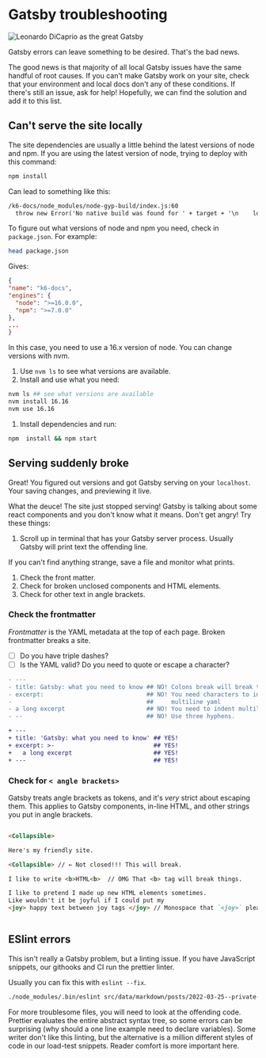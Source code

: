 # Gatsby troubleshooting

![Leonardo DiCaprio as the great Gatsby](https://memegenerator.net/img/images/12595641.jpg)

Gatsby errors can leave something to be desired.
That's the bad news.

The good news is that majority of all local Gatsby issues have the same handful of root causes.
If you can't make Gatsby work on your site, check that your environment and local docs don't any of these conditions.
If there's still an issue, ask for help!
Hopefully, we can find the solution and add it to this list.

## Can't serve the site locally

The site dependencies are usually a little behind the latest versions of node and npm.
If you are using the latest version of node, trying to deploy with this command:

```sh
npm install
```

Can lead to something like this:

```txt
/k6-docs/node_modules/node-gyp-build/index.js:60
  throw new Error('No native build was found for ' + target + '\n    loaded from: ' + dir + '\n')
```

To figure out what versions of node and npm you need, check in `package.json`.
For example:

```sh
head package.json
```

Gives:

```json
{
"name": "k6-docs",
"engines": {
  "node": ">=16.0.0",
  "npm": ">=7.0.0"
},
...
}
```

In this case, you need to use a 16.x version of node.
You can change versions with nvm.

1. Use `nvm ls` to see what versions are available.
1. Install and use what you need:
```sh
nvm ls ## see what versions are available
nvm install 16.16
nvm use 16.16
```
1. Install dependencies and run:
```sh
npm  install && npm start
```


## Serving suddenly broke

Great! You figured out versions and got Gatsby serving on your `localhost`.
Your saving changes, and previewing it live.

What the deuce! The site just stopped serving! Gatsby is talking about some react components and you don't know what it means.
Don't get angry! Try these things:

1. Scroll up in terminal that has your Gatsby server process. Usually Gatsby will print text the offending line.

  If you can't find anything strange, save a file and monitor what prints.
1. Check the front matter.
1. Check for broken unclosed components and HTML elements.
1. Check for other text in angle brackets.

### Check the frontmatter

_Frontmatter_ is the YAML metadata at the top of each page.
Broken frontmatter breaks a site.

- [ ] Do you have triple dashes?
- [ ] Is the YAML valid? Do you need to quote or escape a character?

```diff
- ---
- title: Gatsby: what you need to know ## NO! Colons break will break things
- excerpt:                             ## NO! You need characters to introduce
-                                      ##     multiline yaml
- a long excerpt                       ## NO! You need to indent multiline yaml
- --                                   ## NO! Use three hyphens.

+ ---
+ title: 'Gatsby: what you need to know' ## YES!
+ excerpt: >-                            ## YES!
+   a long excerpt                       ## YES!
+ ---                                    ## YES!
```

### Check for `< angle brackets>`

Gatsby treats angle brackets as tokens, and it's _very_ strict about escaping them.
This applies to Gatsby components, in-line HTML, and other strings you put in angle brackets.

```md

<Collapsible>

Here's my friendly site.

<Collapsible> // ← Not closed!!! This will break.

I like to write <b>HTML<b>  // OMG That <b> tag will break things.

I like to pretend I made up new HTML elements sometimes.
Like wouldn't it be joyful if I could put my
<joy> happy text between joy tags </joy> // Monospace that `<joy>` please



```


## ESlint errors

This isn't really a Gatsby problem, but a linting issue.
If you have JavaScript snippets, our githooks and CI run the prettier linter.

Usually you can fix this with `eslint --fix`.


```bash
./node_modules/.bin/eslint src/data/markdown/posts/2022-03-25--private-load-zones --fix
```

For more troublesome files, you will need to look at the offending code.
Prettier evaluates the entire abstract syntax tree, so some errors can be surprising
(why should a one line example need to declare variables).
Some writer don't like this linting, but the alternative is a million different styles of code in our load-test snippets.
Reader comfort is more important here.
